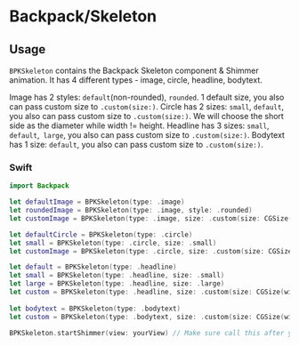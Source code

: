 # Backpack/Skeleton

## Usage

`BPKSkeleton` contains the Backpack Skeleton component & Shimmer animation. It has 4 different types - image, circle, headline, bodytext.

Image has 2 styles: `default`(non-rounded), `rounded`. 1 default size, you also can pass custom size to `.custom(size:)`.
Circle has 2 sizes: `small`, `default`, you also can pass custom size to `.custom(size:)`. We will choose the short side as the diameter while width != height.
Headline has 3 sizes: `small`,` default`,` large`, you also can pass custom size to `.custom(size:)`.
Bodytext has 1 size: `default`, you also can pass custom size to `.custom(size:)`.



### Swift


```swift
import Backpack

let defaultImage = BPKSkeleton(type: .image)
let roundedImage = BPKSkeleton(type: .image, style: .rounded)
let customImage = BPKSkeleton(type: .image, size: .custom(size: CGSize(width: 160, height: 160)))

let defaultCircle = BPKSkeleton(type: .circle)
let small = BPKSkeleton(type: .circle, size: .small)
let customImage = BPKSkeleton(type: .circle, size: .custom(size: CGSize(width: 100, height: 120)))

let default = BPKSkeleton(type: .headline)
let small = BPKSkeleton(type: .headline, size: .small)
let large = BPKSkeleton(type: .headline, size: .large)
let custom = BPKSkeleton(type: .headline, size: .custom(size: CGSize(width: 88, height: 48)))
        
let bodytext = BPKSkeleton(type: .bodytext)
let custom = BPKSkeleton(type: .bodytext, size: .custom(size: CGSize(width: 260, height: 60)))

BPKSkeleton.startShimmer(view: yourView) // Make sure call this after yourView rendered.
```
